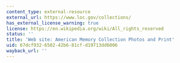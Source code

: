 ```yaml
---
content_type: external-resource
external_url: https://www.loc.gov/collections/
has_external_license_warning: true
license: https://en.wikipedia.org/wiki/All_rights_reserved
status: ''
title: 'Web site: American Memory Collection Photos and Print'
uid: 67dcf932-6502-42b6-81cf-d19713dd6006
wayback_url: ''
---
```

